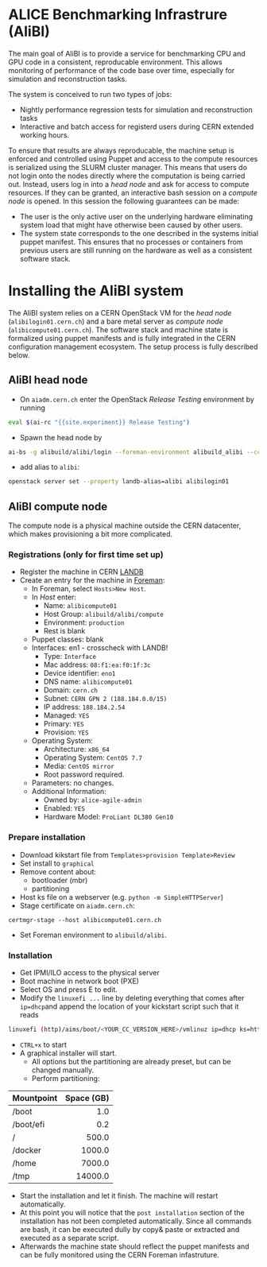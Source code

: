 # ALICE Benchmarking Infrastrure (AliBI)

The main goal of AliBI is to provide a service for benchmarking CPU and GPU code in a consistent, reproducable environment. This allows monitoring of performance of the code base over time, especially for simulation and reconstruction tasks.

The system is conceived to run two types of jobs:
* Nightly performance regression tests for simulation and reconstruction tasks
* Interactive and batch access for registerd users during CERN extended working hours.

To ensure that results are always reproducable, the machine setup is enforced and controlled using Puppet and access to the compute resources is serialized using the SLURM cluster manager. This means that users do not login onto the nodes directly where the computation is being carried out. Instead, users log in into a _head node_ and ask for access to compute resources. If they can be granted, an interactive bash session on a _compute node_ is opened. In this session the following guarantees can be made:
* The user is the only active user on the underlying hardware eliminating system load that might have otherwise been caused by other users. 
* The system state corresponds to the one described in the systems initial puppet manifest. This ensures that no processes or containers from previous users are still running on the hardware as well as a consistent software stack.

# Installing the AliBI system

The AliBI system relies on a CERN OpenStack VM for the _head node_ (`alibilogin01.cern.ch`) and a bare metal server as _compute node_ (`alibicompute01.cern.ch`). The software stack and machine state is formalized using puppet manifests and is fully integrated in the CERN configuration management ecosystem. The setup process is fully described below.

## AliBI head node

* On `aiadm.cern.ch` enter the OpenStack _Release Testing_ environment by running
```bash
eval $(ai-rc "{{site.experiment}} Release Testing")
```
* Spawn the head node by
```bash
ai-bs -g alibuild/alibi/login --foreman-environment alibuild_alibi --cc7 --nova-sshkey alibuild --nova-flavor m2.xlarge --landb-mainuser alice-agile-admin --landb-responsible alice-agile-admin alibilogin01
```
* add alias to `alibi`:
```bash
openstack server set --property landb-alias=alibi alibilogin01
```

## AliBI compute node

The compute node is a physical machine outside the CERN datacenter, which makes provisioning a bit more complicated.

### Registrations (only for first time set up)
* Register the machine in CERN [LANDB](https://network.cern.ch)
* Create an entry for the machine in [Foreman](https://judy.cern.ch/):
  * In Foreman, select `Hosts>New Host`. 
  * In _Host_ enter:
    * Name: `alibicompute01`
    * Host Group: `alibuild/alibi/compute`
    * Environment: `production`
    * Rest is blank
  * Puppet classes: blank
  * Interfaces: en1 - crosscheck with LANDB!
    * Type: `Interface`
    * Mac address: `08:f1:ea:f0:1f:3c`
    * Device identifier: `eno1`
    * DNS name: `alibicompute01`
    * Domain: `cern.ch`
    * Subnet: `CERN GPN 2 (188.184.0.0/15)`
    * IP address: `188.184.2.54`
    * Managed: `YES`
    * Primary: `YES`
    * Provision: `YES`
  * Operating System:
    * Architecture: `x86_64`
    * Operating System: `CentOS 7.7`
    * Media: `CentOS mirror`
    * Root password required.
  * Parameters: no changes.
  * Additional Information:
    * Owned by: `alice-agile-admin`
    * Enabled: `YES`
    * Hardware Model: `ProLiant DL380 Gen10`

### Prepare installation
* Download kikstart file from `Templates>provision Template>Review`
* Set install to `graphical`
* Remove content about:
    *  bootloader (mbr)
    *  partitioning
* Host ks file on a webserver (e.g. `python -m SimpleHTTPServer`)
* Stage certificate on `aiadm.cern.ch`:
```
certmgr-stage --host alibicompute01.cern.ch
```
* Set Foreman environment to `alibuild/alibi`.

### Installation
* Get IPMI/ILO access to the physical server
* Boot machine in network boot (PXE)
* Select OS and press E to edit.
* Modify the `linuxefi ...` line by deleting everything that comes after `ip=dhcp`and append the location of your kickstart script such that it reads
```bash
linuxefi (http)/aims/boot/<YOUR_CC_VERSION_HERE>/vmlinuz ip=dhcp ks=http://<PATH_TO_KICKSTART_FILE>
```
* `CTRL+x` to start
* A graphical installer will start.
    * All options but the partitioning are already preset, but can be changed manually.
    * Perform partitioning:

| Mountpoint | Space (GB)  |
| ---------- | ----------: |
| /boot      | 1.0         |
| /boot/efi  | 0.2         |
| /          | 500.0       |
| /docker    | 1000.0      |
| /home      | 7000.0      |
| /tmp       | 14000.0     |

* Start the installation and let it finish. The machine will restart automatically.
* At this point you will notice that the `post installation` section of the installation has not been completed automatically. Since all commands are bash, it can be executed dully by copy& paste or extracted and executed as a separate script.
* Afterwards the machine state should reflect the puppet manifests and can be fully monitored using the CERN Foreman infastruture.
